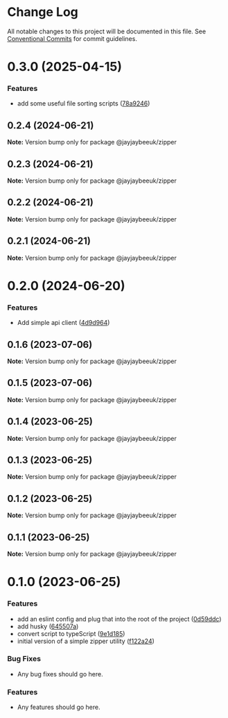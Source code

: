 # Change Log

All notable changes to this project will be documented in this file.
See [Conventional Commits](https://conventionalcommits.org) for commit guidelines.

# 0.3.0 (2025-04-15)

### Features

- add some useful file sorting scripts ([78a9246](https://github.com/jayjaybeeuk/utils/commit/78a9246af33feeadd628f124a99043b1aca82917))

## 0.2.4 (2024-06-21)

**Note:** Version bump only for package @jayjaybeeuk/zipper

## 0.2.3 (2024-06-21)

**Note:** Version bump only for package @jayjaybeeuk/zipper

## 0.2.2 (2024-06-21)

**Note:** Version bump only for package @jayjaybeeuk/zipper

## 0.2.1 (2024-06-21)

**Note:** Version bump only for package @jayjaybeeuk/zipper

# 0.2.0 (2024-06-20)

### Features

- Add simple api client ([4d9d964](https://github.com/jayjaybeeuk/utils/commit/4d9d9640039306b6a9f71d39dd1dd209e6b45564))

## 0.1.6 (2023-07-06)

**Note:** Version bump only for package @jayjaybeeuk/zipper

## 0.1.5 (2023-07-06)

**Note:** Version bump only for package @jayjaybeeuk/zipper

## 0.1.4 (2023-06-25)

**Note:** Version bump only for package @jayjaybeeuk/zipper

## 0.1.3 (2023-06-25)

**Note:** Version bump only for package @jayjaybeeuk/zipper

## 0.1.2 (2023-06-25)

**Note:** Version bump only for package @jayjaybeeuk/zipper

## 0.1.1 (2023-06-25)

**Note:** Version bump only for package @jayjaybeeuk/zipper

# 0.1.0 (2023-06-25)

### Features

- add an eslint config and plug that into the root of the project ([0d59ddc](https://github.com/jayjaybeeuk/utils/commit/0d59ddcfec3863c28b6829bf54d9fc24acb0735d))
- add husky ([645507a](https://github.com/jayjaybeeuk/utils/commit/645507aa0ad8081175bae1a229c754b7fb3dfbde))
- convert script to typeScript ([9e1d185](https://github.com/jayjaybeeuk/utils/commit/9e1d185a3c27a150972c10fadd154cb3a2ffa588))
- initial version of a simple zipper utility ([f122a24](https://github.com/jayjaybeeuk/utils/commit/f122a2483fc9658a2b517323cc4558d2634f01ab))

### Bug Fixes

- Any bug fixes should go here.

### Features

- Any features should go here.
